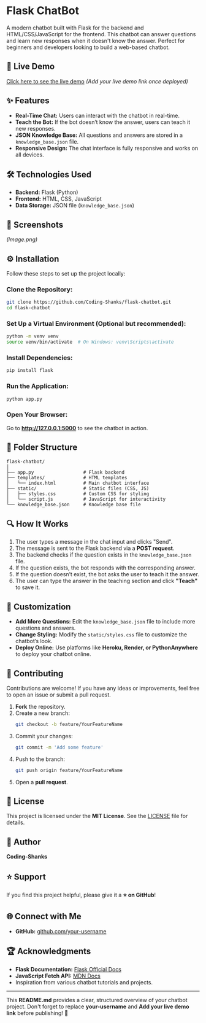 # Flask ChatBot

A modern chatbot built with Flask for the backend and HTML/CSS/JavaScript for the frontend. This chatbot can answer questions and learn new responses when it doesn't know the answer. Perfect for beginners and developers looking to build a web-based chatbot.

## 🚀 Live Demo
[Click here to see the live demo](#) *(Add your live demo link once deployed)*

## ✨ Features
- **Real-Time Chat:** Users can interact with the chatbot in real-time.
- **Teach the Bot:** If the bot doesn’t know the answer, users can teach it new responses.
- **JSON Knowledge Base:** All questions and answers are stored in a `knowledge_base.json` file.
- **Responsive Design:** The chat interface is fully responsive and works on all devices.

## 🛠 Technologies Used
- **Backend:** Flask (Python)
- **Frontend:** HTML, CSS, JavaScript
- **Data Storage:** JSON file (`knowledge_base.json`)

## 📸 Screenshots
*(Image.png)*

## ⚙️ Installation
Follow these steps to set up the project locally:

### Clone the Repository:
```bash
git clone https://github.com/Coding-Shanks/flask-chatbot.git
cd flask-chatbot
```

### Set Up a Virtual Environment (Optional but recommended):
```bash
python -m venv venv
source venv/bin/activate  # On Windows: venv\Scripts\activate
```

### Install Dependencies:
```bash
pip install flask
```

### Run the Application:
```bash
python app.py
```

### Open Your Browser:
Go to **http://127.0.0.1:5000** to see the chatbot in action.

## 📂 Folder Structure
```
flask-chatbot/
│
├── app.py                  # Flask backend
├── templates/              # HTML templates
│   └── index.html          # Main chatbot interface
├── static/                 # Static files (CSS, JS)
│   ├── styles.css          # Custom CSS for styling
│   └── script.js           # JavaScript for interactivity
└── knowledge_base.json     # Knowledge base file
```

## 🔍 How It Works
1. The user types a message in the chat input and clicks "Send".
2. The message is sent to the Flask backend via a **POST request**.
3. The backend checks if the question exists in the `knowledge_base.json` file.
4. If the question exists, the bot responds with the corresponding answer.
5. If the question doesn’t exist, the bot asks the user to teach it the answer.
6. The user can type the answer in the teaching section and click **"Teach"** to save it.

## 🎨 Customization
- **Add More Questions:** Edit the `knowledge_base.json` file to include more questions and answers.
- **Change Styling:** Modify the `static/styles.css` file to customize the chatbot’s look.
- **Deploy Online:** Use platforms like **Heroku, Render, or PythonAnywhere** to deploy your chatbot online.

## 🤝 Contributing
Contributions are welcome! If you have any ideas or improvements, feel free to open an issue or submit a pull request.

1. **Fork** the repository.
2. Create a new branch:
   ```bash
   git checkout -b feature/YourFeatureName
   ```
3. Commit your changes:
   ```bash
   git commit -m 'Add some feature'
   ```
4. Push to the branch:
   ```bash
   git push origin feature/YourFeatureName
   ```
5. Open a **pull request**.

## 📜 License
This project is licensed under the **MIT License**. See the [LICENSE](LICENSE) file for details.

## 👤 Author
**Coding-Shanks**

## ⭐ Support
If you find this project helpful, please give it a **⭐️ on GitHub**!

## 🌐 Connect with Me
- **GitHub:** [github.com/your-username](https://github.com/Coding-Shanks)

## 🏆 Acknowledgments
- **Flask Documentation:** [Flask Official Docs](https://flask.palletsprojects.com/)
- **JavaScript Fetch API:** [MDN Docs](https://developer.mozilla.org/en-US/docs/Web/API/Fetch_API)
- Inspiration from various chatbot tutorials and projects.

---
This **README.md** provides a clear, structured overview of your chatbot project. Don't forget to replace **your-username** and **Add your live demo link** before publishing! 🚀
